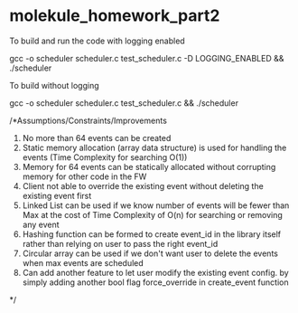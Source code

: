 # molekule_homework_part2

To build and run the code with logging enabled

gcc -o scheduler scheduler.c test_scheduler.c -D LOGGING_ENABLED && ./scheduler

To build without logging

gcc -o scheduler scheduler.c test_scheduler.c && ./scheduler

/*Assumptions/Constraints/Improvements

1. No more than 64 events can be created
2. Static memory allocation (array data structure) is used for handling the events
(Time Complexity for searching O(1))
3. Memory for 64 events can be statically allocated without corrupting memory for other code in the FW
4. Client not able to override the existing event without deleting the existing event first
5. Linked List can be used if we know number of events will be fewer than Max at the cost of
Time Complexity of O(n) for searching or removing any event
6. Hashing function can be formed to create event_id in the library itself rather than relying on user to pass 
the right event_id
7. Circular array can be used if we don't want user to delete the events when max events are scheduled
8. Can add another feature to let user modify the existing event config. by simply adding
another bool flag force_override in create_event function

*/

